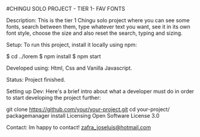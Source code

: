 #CHINGU SOLO PROJECT - TIER 1- FAV FONTS

Description:
This is the tier 1 Chingu solo project where you can see some fonts, search between them, type whatever text you want, see it in its own font style, choose the size and also reset the search, typing and sizing.


Setup:
To run this project, install it locally using npm:

$ cd ../lorem
$ npm install
$ npm start



Developed using:
Html, Css and Vanilla Javascript.

Status:
Project finished.

Setting up Dev:
Here's a brief intro about what a developer must do in order to start developing the project further:

git clone https://github.com/your/your-project.git
cd your-project/
packagemanager install
Licensing
Open Software License 3.0

Contact:
Im happy to contact! zafra_joseluis@hotmail.com

